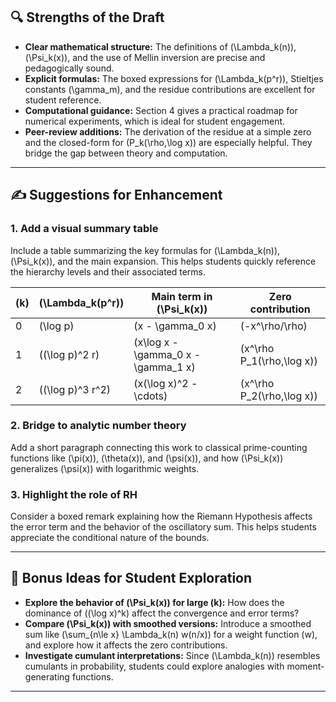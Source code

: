 ## 🔍 Strengths of the Draft

- **Clear mathematical structure:** The definitions of \(\Lambda_k(n)\), \(\Psi_k(x)\), and the use of Mellin inversion are precise and pedagogically sound.
- **Explicit formulas:** The boxed expressions for \(\Lambda_k(p^r)\), Stieltjes constants \(\gamma_m\), and the residue contributions are excellent for student reference.
- **Computational guidance:** Section 4 gives a practical roadmap for numerical experiments, which is ideal for student engagement.
- **Peer-review additions:** The derivation of the residue at a simple zero and the closed-form for \(P_k(\rho,\log x)\) are especially helpful. They bridge the gap between theory and computation.

---

## ✍️ Suggestions for Enhancement

### 1. **Add a visual summary table**
Include a table summarizing the key formulas for \(\Lambda_k(n)\), \(\Psi_k(x)\), and the main expansion. This helps students quickly reference the hierarchy levels and their associated terms.

| \(k\) | \(\Lambda_k(p^r)\) | Main term in \(\Psi_k(x)\) | Zero contribution |
|------|---------------------|-----------------------------|-------------------|
| 0    | \(\log p\)          | \(x - \gamma_0 x\)          | \(-x^\rho/\rho\)  |
| 1    | \((\log p)^2 r\)    | \(x\log x - \gamma_0 x - \gamma_1 x\) | \(x^\rho P_1(\rho,\log x)\) |
| 2    | \((\log p)^3 r^2\)  | \(x(\log x)^2 - \cdots\)    | \(x^\rho P_2(\rho,\log x)\) |

### 2. **Bridge to analytic number theory**
Add a short paragraph connecting this work to classical prime-counting functions like \(\pi(x)\), \(\theta(x)\), and \(\psi(x)\), and how \(\Psi_k(x)\) generalizes \(\psi(x)\) with logarithmic weights.

### 3. **Highlight the role of RH**
Consider a boxed remark explaining how the Riemann Hypothesis affects the error term and the behavior of the oscillatory sum. This helps students appreciate the conditional nature of the bounds.

---

## 🧠 Bonus Ideas for Student Exploration

- **Explore the behavior of \(\Psi_k(x)\) for large \(k\):** How does the dominance of \((\log x)^k\) affect the convergence and error terms?
- **Compare \(\Psi_k(x)\) with smoothed versions:** Introduce a smoothed sum like \(\sum_{n\le x} \Lambda_k(n) w(n/x)\) for a weight function \(w\), and explore how it affects the zero contributions.
- **Investigate cumulant interpretations:** Since \(\Lambda_k(n)\) resembles cumulants in probability, students could explore analogies with moment-generating functions.

---
